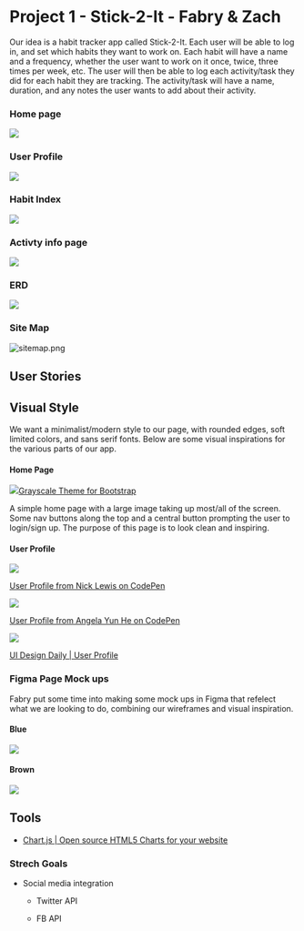 # Project 1 - Stick-2-It - Fabry & Zach

Our idea is a habit tracker app called Stick-2-It. Each user will be able to log in, and set which habits they want to work on. Each habit will have a name and a frequency, whether the user want to work on it once, twice, three times per week, etc. The user will then be able to log each activity/task they did for each habit they are tracking. The activity/task will have a name, duration, and any notes the user wants to add about their activity. 

### Home page

![](./images/home.png)

### User Profile

![](./images/profile.png)

### Habit Index

![](./images/habitIndex.png)

### Activty info page

![](./images/activityShow.png)

### ERD

![](./images/erd.png)

### Site Map

![sitemap.png](./images/sitemap.png)

## User Stories

## Visual Style

We want a minimalist/modern style to our page, with rounded edges, soft limited colors, and sans serif fonts. Below are some visual inspirations for the various parts of our app. 

#### Home Page

![](./images/insp4.png)[Grayscale Theme for Bootstrap](https://startbootstrap.com/previews/grayscale/)

A simple home page with a large image taking up most/all of the screen. Some nav buttons along the top and a central button prompting the user to login/sign up. The purpose of this page is to look clean and inspiring. 

#### User Profile

![](./images/insp1.png)

[User Profile from Nick Lewis on CodePen](https://codepen.io/nickylew/pen/QpaYLX)

![](./images/insp2.png)

[User Profile from Angela Yun He on CodePen](https://codepen.io/zephyo/pen/maregg)

![](./images/insp3.png)

[UI Design Daily | User Profile](https://uidesigndaily.com/posts/photoshop-user-profile-gallery-day-6)

### Figma Page Mock ups

Fabry put some time into making some mock ups in Figma that refelect what we are looking to do, combining our wireframes and visual inspiration.

#### Blue

![](./images/protoBlue.png)

#### Brown

![](./images/protoBrown.png)

## Tools

- [Chart.js | Open source HTML5 Charts for your website](https://www.chartjs.org/)

### Strech Goals

- Social media integration 
  
  - Twitter API 
  
  - FB API 
